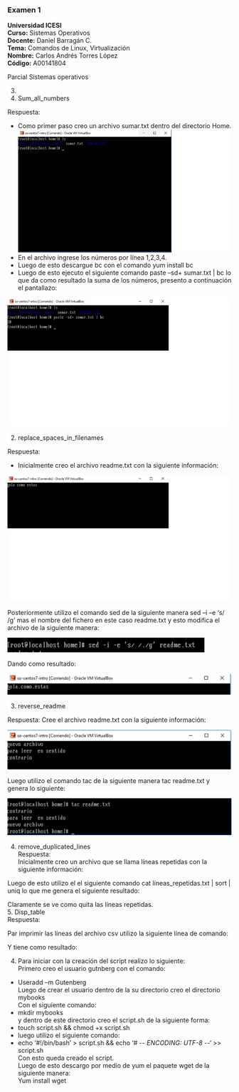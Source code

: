 ### Examen 1
**Universidad ICESI**  
**Curso:** Sistemas Operativos  
**Docente:** Daniel Barragán C.  
**Tema:** Comandos de Linux, Virtualización  
**Nombre:** Carlos Andrés Torres López  
**Código:** A00141804


Parcial Sistemas operativos  

3.  
 1.	Sum_all_numbers  

Respuesta:  
-	Como primer paso creo un archivo sumar.txt dentro del directorio Home.  
![sumar](sumar.jpg)  
-	En el archivo ingrese los números por línea 1,2,3,4.  
-	Luego de esto descargue bc con el comando yum install bc  
-	Luego de esto ejecuto el siguiente comando paste –sd+ sumar.txt | bc  lo que da como resultado la suma de los números, presento a   continuación el pantallazo:  

![Suma_completa](suma_completa.jpg)
 

2.	replace_spaces_in_filenames  

Respuesta:  
-	Inicialmente creo el archivo readme.txt con la siguiente información:  

![Creacion](creacion_archivo.png)

 

Posteriormente utilizo el comando sed  de la siguiente manera sed –i –e  ‘s/ /g’ mas el nombre del fichero en este caso readme.txt y   esto modifica el archivo de la siguiente manera:  

![espacio](espacio.png)
 

Dando como resultado:

![puntos](puntos.png) 




3.	reverse_readme

Respuesta:
Cree el archivo readme.txt con la siguiente información:

![leer](leer_archivo.png)

 

Luego utilizo el comando tac  de la siguiente manera tac readme.txt y genera lo siguiente:

 ![leer_arch](leer_archivo1.png)

4.	remove_duplicated_lines  
Respuesta:  
Inicialmente creo un archivo que se llama líneas repetidas con la siguiente información:  
 
 Luego de esto utilizo el el siguiente comando cat líneas_repetidas.txt | sort | uniq lo que me genera el siguiente resultado:  

 
Claramente se ve como quita las líneas repetidas.  
5.	Disp_table  
Respuesta:  

Par imprimir las líneas del archivo csv utilizo la siguiente línea de comando:  
 

Y tiene como resultado:  

 


4.  Para iniciar con la creación del script realizo lo siguiente:  
Primero creo el usuario gutnberg con el comando:  
-	Useradd –m Gutenberg  
Luego de crear el usuario dentro de la su directorio creo el directorio mybooks   
Con el siguiente comando:  
-	mkdir mybooks  
y dentro de este directorio creo el script.sh de la siguiente forma:  
-	touch script.sh && chmod +x script.sh  
-	luego utilizo el siguiente comando:  
-	echo ‘#!/bin/bash’ > script.sh && echo ‘# -*- ENCODING:  UTF-8 -*-‘ >> script.sh  
Con esto queda creado el script.  
Luego de esto descargo por medio de yum el paquete wget de la siguiente manera:  
Yum install wget  




